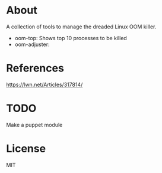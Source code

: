About
=====
A collection of tools to manage the dreaded Linux OOM killer.

* oom-top: Shows top 10 processes to be killed
* oom-adjuster: 

References
==========
https://lwn.net/Articles/317814/

TODO
======
Make a puppet module

License
=======
MIT
